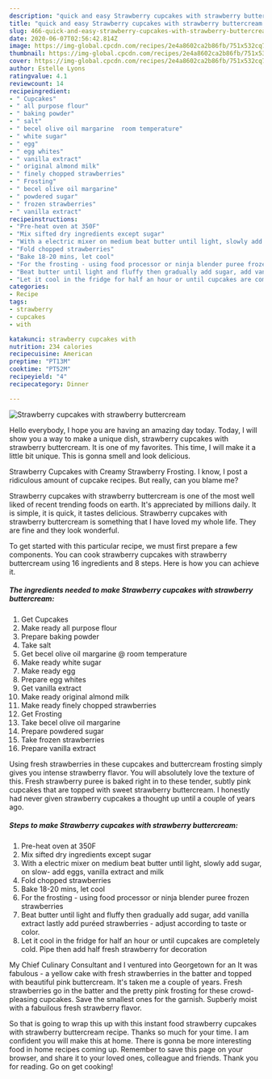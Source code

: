 ```yaml
---
description: "quick and easy Strawberry cupcakes with strawberry buttercream | how to make good Strawberry cupcakes with strawberry buttercream"
title: "quick and easy Strawberry cupcakes with strawberry buttercream | how to make good Strawberry cupcakes with strawberry buttercream"
slug: 466-quick-and-easy-strawberry-cupcakes-with-strawberry-buttercream-how-to-make-good-strawberry-cupcakes-with-strawberry-buttercream
date: 2020-06-07T02:56:42.814Z
image: https://img-global.cpcdn.com/recipes/2e4a8602ca2b86fb/751x532cq70/strawberry-cupcakes-with-strawberry-buttercream-recipe-main-photo.jpg
thumbnail: https://img-global.cpcdn.com/recipes/2e4a8602ca2b86fb/751x532cq70/strawberry-cupcakes-with-strawberry-buttercream-recipe-main-photo.jpg
cover: https://img-global.cpcdn.com/recipes/2e4a8602ca2b86fb/751x532cq70/strawberry-cupcakes-with-strawberry-buttercream-recipe-main-photo.jpg
author: Estelle Lyons
ratingvalue: 4.1
reviewcount: 14
recipeingredient:
- " Cupcakes"
- " all purpose flour"
- " baking powder"
- " salt"
- " becel olive oil margarine  room temperature"
- " white sugar"
- " egg"
- " egg whites"
- " vanilla extract"
- " original almond milk"
- " finely chopped strawberries"
- " Frosting"
- " becel olive oil margarine"
- " powdered sugar"
- " frozen strawberries"
- " vanilla extract"
recipeinstructions:
- "Pre-heat oven at 350F"
- "Mix sifted dry ingredients except sugar"
- "With a electric mixer on medium beat butter until light, slowly add sugar, on slow- add eggs, vanilla extract and milk"
- "Fold chopped strawberries"
- "Bake 18-20 mins, let cool"
- "For the frosting - using food processor or ninja blender puree frozen strawberries"
- "Beat butter until light and fluffy then gradually add sugar, add vanilla extract lastly add puréed strawberries - adjust according to taste or color."
- "Let it cool in the fridge for half an hour or until cupcakes are completely cold. Pipe then add half fresh strawberry for decoration"
categories:
- Recipe
tags:
- strawberry
- cupcakes
- with

katakunci: strawberry cupcakes with 
nutrition: 234 calories
recipecuisine: American
preptime: "PT13M"
cooktime: "PT52M"
recipeyield: "4"
recipecategory: Dinner

---
```



![Strawberry cupcakes with strawberry buttercream](https://img-global.cpcdn.com/recipes/2e4a8602ca2b86fb/751x532cq70/strawberry-cupcakes-with-strawberry-buttercream-recipe-main-photo.jpg)

Hello everybody, I hope you are having an amazing day today. Today, I will show you a way to make a unique dish, strawberry cupcakes with strawberry buttercream. It is one of my favorites. This time, I will make it a little bit unique. This is gonna smell and look delicious.

Strawberry Cupcakes with Creamy Strawberry Frosting. I know, I post a ridiculous amount of cupcake recipes. But really, can you blame me?

Strawberry cupcakes with strawberry buttercream is one of the most well liked of recent trending foods on earth. It's appreciated by millions daily. It is simple, it is quick, it tastes delicious. Strawberry cupcakes with strawberry buttercream is something that I have loved my whole life. They are fine and they look wonderful.


To get started with this particular recipe, we must first prepare a few components. You can cook strawberry cupcakes with strawberry buttercream using 16 ingredients and 8 steps. Here is how you can achieve it.

<!--inarticleads1-->

##### The ingredients needed to make Strawberry cupcakes with strawberry buttercream:

1. Get  Cupcakes
1. Make ready  all purpose flour
1. Prepare  baking powder
1. Take  salt
1. Get  becel olive oil margarine @ room temperature
1. Make ready  white sugar
1. Make ready  egg
1. Prepare  egg whites
1. Get  vanilla extract
1. Make ready  original almond milk
1. Make ready  finely chopped strawberries
1. Get  Frosting
1. Take  becel olive oil margarine
1. Prepare  powdered sugar
1. Take  frozen strawberries
1. Prepare  vanilla extract


Using fresh strawberries in these cupcakes and buttercream frosting simply gives you intense strawberry flavor. You will absolutely love the texture of this. Fresh strawberry puree is baked right in to these tender, subtly pink cupcakes that are topped with sweet strawberry buttercream. I honestly had never given strawberry cupcakes a thought up until a couple of years ago. 

<!--inarticleads2-->

##### Steps to make Strawberry cupcakes with strawberry buttercream:

1. Pre-heat oven at 350F
1. Mix sifted dry ingredients except sugar
1. With a electric mixer on medium beat butter until light, slowly add sugar, on slow- add eggs, vanilla extract and milk
1. Fold chopped strawberries
1. Bake 18-20 mins, let cool
1. For the frosting - using food processor or ninja blender puree frozen strawberries
1. Beat butter until light and fluffy then gradually add sugar, add vanilla extract lastly add puréed strawberries - adjust according to taste or color.
1. Let it cool in the fridge for half an hour or until cupcakes are completely cold. Pipe then add half fresh strawberry for decoration


My Chief Culinary Consultant and I ventured into Georgetown for an It was fabulous - a yellow cake with fresh strawberries in the batter and topped with beautiful pink buttercream. It&#39;s taken me a couple of years. Fresh strawberries go in the batter and the pretty pink frosting for these crowd-pleasing cupcakes. Save the smallest ones for the garnish. Supberly moist with a fabuilous fresh strawberry flavor. 

So that is going to wrap this up with this instant food strawberry cupcakes with strawberry buttercream recipe. Thanks so much for your time. I am confident you will make this at home. There is gonna be more interesting food in home recipes coming up. Remember to save this page on your browser, and share it to your loved ones, colleague and friends. Thank you for reading. Go on get cooking!
